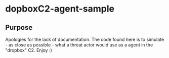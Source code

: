 # dopboxC2-agent-sample
## Purpose
Apologies for the lack of documentation. The code found here is to simulate - as close as possible - what a threat actor would use as a agent in the "dropbox" C2. Enjoy :)
